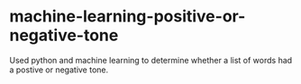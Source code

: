 # machine-learning-positive-or-negative-tone
Used python and machine learning to determine whether a list of words had a postive or negative tone.
